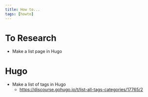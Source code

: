 ```yaml
---
title: How to...
tags: [howto]
---
```



# To Research
- Make a list page in Hugo




# Hugo
- Make a list of tags in Hugo
    - https://discourse.gohugo.io/t/list-all-tags-categories/17765/2
    
    
    
    
